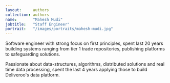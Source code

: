 ```yaml
---
layout:     authors
collection: authors
name:       "Mahesh Mudi"
jobtitle:   "Staff Engineer"
portrait:   "/images/portraits/mahesh-mudi.jpg"
---
```


Software engineer with strong focus on first principles, spent last 20 years building systems ranging from 
tier 1 trade repositories, publishing platforms to safeguarding solutions. 

Passionate about data-structures, algorithms, distributed solutions and real time data processing, spent the 
last 4 years applying those to build Deliveroo's data platform.